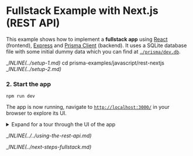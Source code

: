 # Fullstack Example with Next.js (REST API)

This example shows how to implement a **fullstack app** using [React](https://reactjs.org/) (frontend), [Express](https://expressjs.com/) and [Prisma Client](https://github.com/prisma/prisma2/blob/master/docs/prisma-client-js/api.md) (backend). It uses a SQLite database file with some initial dummy data which you can find at [`./prisma/dev.db`](./prisma/dev.db).

__INLINE(../_setup-1.md)__
cd prisma-examples/javascript/rest-nextjs
__INLINE(../_setup-2.md)__

### 2. Start the app

```
npm run dev
```

The app is now running, navigate to [`http://localhost:3000/`](http://localhost:3000/) in your browser to explore its UI.

<details><summary>Expand for a tour through the UI of the app</summary>

**Blog** (located in [`./src/pages/index.ts`](./src/pages/index.ts))

[](https://imgur.com/eepbOUO.png)

**Signup** (located in [`./src/pages/signup.ts`](./src/pages/signup.ts))

![](https://imgur.com/iE6OaBI.png)

**Create post (draft)** (located in [`./src/pages/create.ts`](./src/pages/create.ts))

![](https://imgur.com/olCWRNv.png)

**Drafts** (located in [`./src/pages/drafts.ts`](./src/pages/drafts.ts))

![](https://imgur.com/PSMzhcd.png)

**View post** (located in [`./src/pages/p/[id].ts`](./src/pages/p/[id].ts)) (delete or publish here)

![](https://imgur.com/zS1B11O.png)

</details>

__INLINE(../../_using-the-rest-api.md)__

__INLINE(../_next-steps-fullstack.md)__